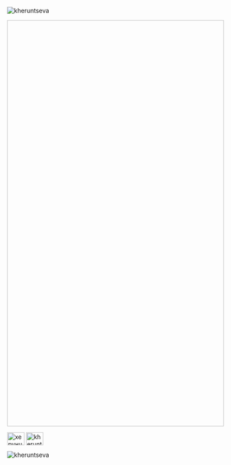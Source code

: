 <p align="left"> <img src="https://komarev.com/ghpvc/?username=kheruntseva&label=Profile%20views&color=0e75b6&style=flat" alt="kheruntseva" /> </p>

<img scr="jap.jpg" width="720" height="946">

<a href="https://linkedin.com/in/херунцева дарья" target="blank"><img align="center" src="https://raw.githubusercontent.com/rahuldkjain/github-profile-readme-generator/master/src/images/icons/Social/linked-in-alt.svg" alt="херунцева дарья" height="30" width="40" /></a>
<a href="https://instagram.com/kheruntseva" target="blank"><img align="center" src="https://raw.githubusercontent.com/rahuldkjain/github-profile-readme-generator/master/src/images/icons/Social/instagram.svg" alt="kheruntseva" height="30" width="40" /></a>
</p>

<p><img align="center" src="https://github-readme-stats.vercel.app/api/top-langs?username=kheruntseva&show_icons=true&locale=en&layout=compact" alt="kheruntseva" /></p>
